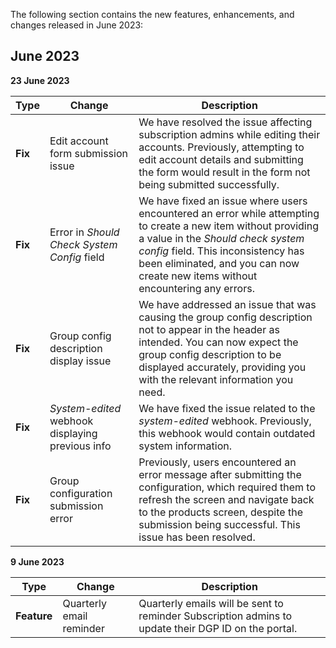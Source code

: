 The following section contains the new features, enhancements, and changes released in June 2023:

## June 2023

**23 June 2023**

| Type | Change | Description |
|---|---|---|
|**Fix**| Edit account form submission issue |  We have resolved the issue affecting subscription admins while editing their accounts. Previously, attempting to edit account details and submitting the form would result in the form not being submitted successfully. |
|**Fix**| Error in *Should Check System Config* field | We have fixed an issue where users encountered an error while attempting to create a new item without providing a value in the *Should check system config* field. This inconsistency has been eliminated, and you can now create new items without encountering any errors. |
|**Fix**| Group config description display issue | We have addressed an issue that was causing the group config description not to appear in the header as intended. You can now expect the group config description to be displayed accurately, providing you with the relevant information you need.|
|**Fix**| *System-edited* webhook displaying previous info | We have fixed the issue related to the *system-edited* webhook. Previously, this webhook would contain outdated system information.|
|**Fix**| Group configuration submission error | Previously, users encountered an error message after submitting the configuration, which required them to refresh the screen and navigate back to the products screen, despite the submission being successful. This issue has been resolved. |

**9 June 2023**

| Type | Change | Description |
|---|---|---|
|**Feature**| Quarterly email reminder | Quarterly emails will be sent to reminder Subscription admins to update their DGP ID on the portal. |

